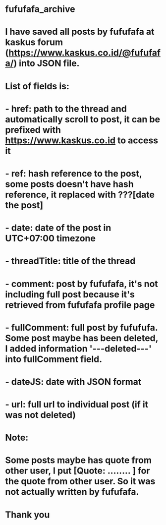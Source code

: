 # fufufafa_archive
# I have saved all posts by fufufafa at kaskus forum (https://www.kaskus.co.id/@fufufafa/) into JSON file.
# List of fields is:
# - href: path to the thread and automatically scroll to post, it can be prefixed with https://www.kaskus.co.id to access it
# - ref: hash reference to the post, some posts doesn't have hash reference, it replaced with ???[date the post]
# - date: date of the post in UTC+07:00 timezone
# - threadTitle: title of the thread
# - comment: post by fufufafa, it's not including full post because it's retrieved from fufufafa profile page
# - fullComment: full post by fufufufa. Some post maybe has been deleted, I added information '---deleted---' into fullComment field.
# - dateJS: date with JSON format
# - url: full url to individual post (if it was not deleted)
# Note:
# Some posts maybe has quote from other user, I put [Quote: ........ ] for the quote from other user. So it was not actually written by fufufafa.
#
# Thank you
